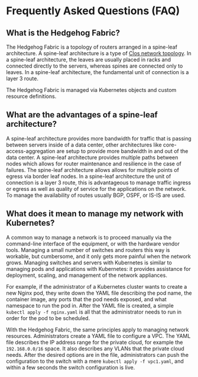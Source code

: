 # Frequently Asked Questions (FAQ)

## What is the Hedgehog Fabric?

The Hedgehog Fabric is a topology of routers arranged in a spine-leaf architecture. A spine-leaf architecture is a type of [Clos network topology](https://en.wikipedia.org/wiki/Clos_network). In a spine-leaf architecture, the leaves are usually placed in racks and connected directly to the servers, whereas spines are connected only to leaves. In a spine-leaf architecture, the fundamental unit of connection is a layer 3 route.

The Hedgehog Fabric is managed via Kubernetes objects and custom resource definitions.

## What are the advantages of a spine-leaf architecture?

A spine-leaf architecture provides more bandwidth for traffic that is passing between servers inside of a data center, other architectures like core-access-aggregation are setup to provide more bandwidth in and out of the data center. A spine-leaf architecture provides multiple paths between nodes which allows for router maintenance and resilience in the case of failures. The spine-leaf architecture allows allows for multiple points of egress via border leaf nodes. In a spine-leaf architecture the unit of connection is a layer 3 route, this is advantageous to manage traffic ingress or egress as well as quality of service for the applications on the network. To manage the availability of routes usually BGP, OSPF, or IS-IS are used.


## What does it mean to manage my network with Kubernetes?

A common way to manage a network is to proceed manually via the command-line interface of the equipment, or with the hardware vendor tools. Managing a small number of switches and routers this way is workable, but cumbersome, and it only gets more painful when the network grows. Managing switches and servers with Kubernetes is similar to managing pods and applications with Kubernetes: it provides assistance for deployment, scaling, and management of the network appliances.

For example, if the administrator of a Kubernetes cluster wants to create a new Nginx pod, they write down the YAML file describing the pod name, the container image, any ports that the pod needs exposed, and what namespace to run the pod in. After the YAML file is created, a simple `kubectl apply -f nginx.yaml` is all that the administrator needs to run in order for the pod to be scheduled. 

With the Hedgehog Fabric, the same principles apply to managing network resources. Administrators create a YAML file to configure a VPC. The YAML file describes the IP address range for the private cloud, for example the `192.168.0.0/16` space. It also describes any VLANs that the private cloud needs. After the desired options are in the file, administrators can push the configuration to the switch with a mere `kubectl apply -f vpc1.yaml`, and within a few seconds the switch configuration is live.
